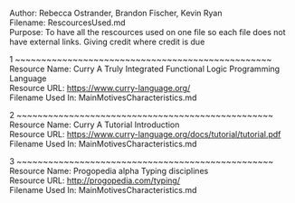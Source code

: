 Author: Rebecca Ostrander, Brandon Fischer, Kevin Ryan  
Filename: RescourcesUsed.md  
Purpose: To have all the rescources used on one file so each file does not have external links. Giving credit where credit is due  
  
  
1 ~~~~~~~~~~~~~~~~~~~~~~~~~~~~~~~~~~~~~~~~~~~~~~~~~  
Resource Name: Curry A Truly Integrated Functional Logic Programming Language  
Resource URL: https://www.curry-language.org/  
Filename Used In: MainMotivesCharacteristics.md  

2 ~~~~~~~~~~~~~~~~~~~~~~~~~~~~~~~~~~~~~~~~~~~~~~~~~  
Resource Name: Curry A Tutorial Introduction  
Resource URL: https://www.curry-language.org/docs/tutorial/tutorial.pdf  
Filename Used In: MainMotivesCharacteristics.md  

3 ~~~~~~~~~~~~~~~~~~~~~~~~~~~~~~~~~~~~~~~~~~~~~~~~~  
Resource Name: Progopedia alpha Typing disciplines  
Resource URL: http://progopedia.com/typing/  
Filename Used In: MainMotivesCharacteristics.md  
